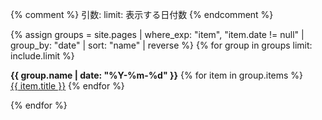 {% comment %}
  引数:
    limit: 表示する日付数
{% endcomment %}

{% assign groups = site.pages | where_exp: "item", "item.date != null" | group_by: "date" | sort: "name" | reverse %}
{% for group in groups limit: include.limit %}
<p>
  <strong>{{ group.name | date: "%Y-%m-%d" }}</strong>
  {% for item in group.items %}
    <br><a href="{{ site.github.url }}/{{ item.url }}">{{ item.title }}</a>
  {% endfor %}
</p>
{% endfor %}
